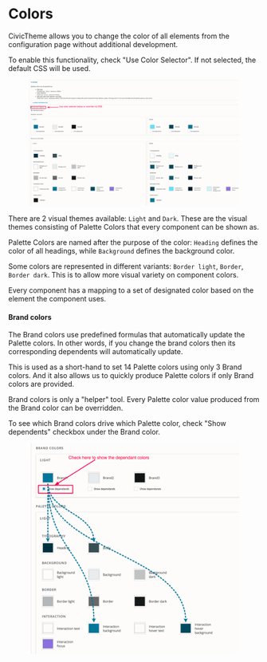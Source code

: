 # Colors

CivicTheme allows you to change the color of all elements from the configuration page without additional development.

To enable this functionality, check "Use Color Selector". If not selected, the default CSS will be used.

<figure><img src="../../../.gitbook/assets/cf078ead-480c-434e-9eae-2b172661ab33.png" alt=""><figcaption></figcaption></figure>

There are 2 visual themes available: `Light` and `Dark`. These are the visual themes consisting of Palette Colors that every component can be shown as.

Palette Colors are named after the purpose of the color: `Heading` defines the color of all headings, while `Background` defines the background color.

Some colors are represented in different variants: `Border light`, `Border`, `Border dark`. This is to allow more visual variety on component colors.

Every component has a mapping to a set of designated color based on the element the component uses.

#### **Brand colors**

The Brand colors use predefined formulas that automatically update the Palette colors. In other words, if you change the brand colors then its corresponding dependents will automatically update.&#x20;

This is used as a short-hand to set 14 Palette colors using only 3 Brand colors. And it also allows us to quickly produce Palette colors if only Brand colors are provided.

Brand colors is only a "helper" tool. Every Palette color value produced from the Brand color can be overridden.

To see which Brand colors drive which Palette color, check "Show dependents" checkbox under the Brand color.

<figure><img src="../../../.gitbook/assets/dc72415f-f89f-447b-adbe-3d2c717b4b91.png" alt=""><figcaption></figcaption></figure>

